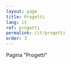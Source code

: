 ```yaml
---
layout: page
title: Progetti 
lang: it
ref: progetti 
permalink: /it/progetti
order: 3
---
```


Pagina "Progetti"
